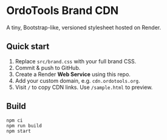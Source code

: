 # OrdoTools Brand CDN

A tiny, Bootstrap-like, versioned stylesheet hosted on Render.

## Quick start
1) Replace `src/brand.css` with your full brand CSS.
2) Commit & push to GitHub.
3) Create a Render **Web Service** using this repo.
4) Add your custom domain, e.g. `cdn.ordotools.org`.
5) Visit `/` to copy CDN links. Use `/sample.html` to preview.

## Build
```
npm ci
npm run build
npm start
```
